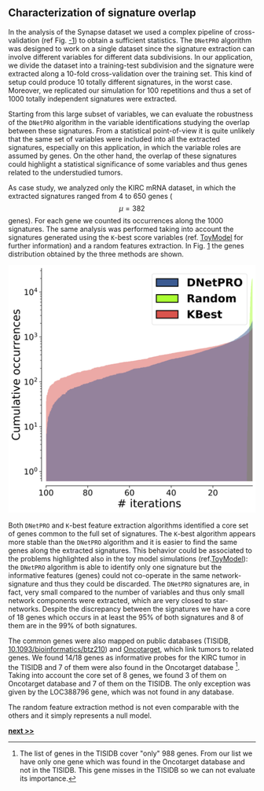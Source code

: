 ## Characterization of signature overlap

In the analysis of the Synapse dataset we used a complex pipeline of cross-validation (ref Fig. [-1](../../../../img/distributions.svg)) to obtain a sufficient statistics.
The `DNetPRO` algorithm was designed to work on a single dataset since the signature extraction can involve different variables for different data subdivisions.
In our application, we divide the dataset into a training-test subdivision and the signature were extracted along a 10-fold cross-validation over the training set.
This kind of setup could produce 10 totally different signatures, in the worst case.
Moreover, we replicated our simulation for 100 repetitions and thus a set of 1000 totally independent signatures were extracted.

Starting from this large subset of variables, we can evaluate the robustness of the `DNetPRO` algorithm in the variable identifications studying the overlap between these signatures.
From a statistical point-of-view it is quite unlikely that the same set of variables were included into all the extracted signatures, especially on this application, in which the variable roles are assumed by genes.
On the other hand, the overlap of these signatures could highlight a statistical significance of some variables and thus genes related to the understudied tumors.

As case study, we analyzed only the KIRC mRNA dataset, in which the extracted signatures ranged from 4 to 650 genes ($$\mu=382$$ genes).
For each gene we counted its occurrences along the 1000 signatures.
The same analysis was performed taking into account the signatures generated using the `K`-best score variables (ref. [ToyModel](../DNetPRO/ToyModel.md) for further information) and a random features extraction.
In Fig. [1](../../../../img/DNetPRO_overlap.svg) the genes distribution obtained by the three methods are shown.

![Signatures overlap obtained in the KIRC mRNA datasets. Genes occurrences of the 1000 `DNetPRO` signatures extracted from the Synapse pipeline (blue). Genes occurrences of the 1000 `K`-best variables extracted from the Synapse pipeline (red): the number of genes (`K`) is the same of the corresponding `DNetPRO` signature. Genes occurrences of 1000 random signatures (yellow).](../../../../img/DNetPRO_overlap.svg)

Both `DNetPRO` and `K`-best feature extraction algorithms identified a core set of genes common to the full set of signatures.
The `K`-best algorithm appears more stable than the `DNetPRO` algorithm and it is easier to find the same genes along the extracted signatures.
This behavior could be associated to the problems highlighted also in the toy model simulations (ref.[ToyModel](../DNetPRO/ToyModel.md)): the `DNetPRO` algorithm is able to identify only one signature but the informative features (genes) could not co-operate in the same network-signature and thus they could be discarded.
The `DNetPRO` signatures are, in fact, very small compared to the number of variables and thus only small network components were extracted, which are very closed to star-networks.
Despite the discrepancy between the signatures we have a core of 18 genes which occurs in at least the 95% of both signatures and 8 of them are in the 99% of both signatures.

The common genes were also mapped on public databases (TISIDB, [10.1093/bioinformatics/btz210](https://doi.org/10.1093/bioinformatics/btz210)) and [Oncotarget](http://www.oncotarget.com/index.php?journal=oncotarget&page=article&op=view&path[]=9487&path[]=16272), which link tumors to related genes.
We found 14/18 genes as informative probes for the KIRC tumor in the TISIDB and 7 of them were also found in the Oncotarget database [^1].
Taking into account the core set of 8 genes, we found 3 of them on Oncotarget database and 7 of them on the TISIDB.
The only exception was given by the LOC388796 gene, which was not found in any database.

The random feature extraction method is not even comparable with the others and it simply represents a null model.

[^1]: The list of genes in the TISIDB cover "only" 988 genes. From our list we have only one gene which was found in the Oncotarget database and not in the TISIDB. This gene misses in the TISIDB so we can not evaluate its importance.


[**next >>**](../Cytokinoma/README.md)
